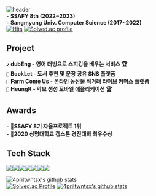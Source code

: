 ![header](https://capsule-render.vercel.app/api?type=waving&color=FFE082&text=Hi,&nbsp;There!&nbsp;🖐️&height=200&fontSize=50&fontColor=FFFFFF&width=100)
<br>**`-` SSAFY 8th (2022~2023)**  
**`-` Sangmyung Univ. Computer Science (2017~2022)**    
[![Hits](https://hits.seeyoufarm.com/api/count/incr/badge.svg?url=https%3A%2F%2Fgithub.com%2FLeeh9%2F&count_bg=%2379C83D&title_bg=%23555555&icon=&icon_color=%23E7E7E7&title=hits&edge_flat=false)](https://hits.seeyoufarm.com)
[![Solved.ac profile](http://mazassumnida.wtf/api/mini/generate_badge?boj=cjg05034)](https://solved.ac/cjg05034)
## Project
`💕` **dubEng - 영어 더빙으로 스피킹을 배우는 서비스 🏆**  
`📖` **BookLet - 도서 추천 및 문장 공유 SNS 플랫폼**  
`🥕` **Farm Come Us - 온라인 농산물 직거래 라이브 커머스 플랫폼**  
`🎼` **HeungR -  악보 생성 모바일 애플리케이션 🏆**  

## Awards
**`-` 🥇SSAFY 8기 자율프로젝트 1위**    
**`-` 🥈2020 상명대학교 캡스톤 경진대회 최우수상**    
## Tech Stack 
<img src="https://img.shields.io/badge/java-007396?style=for-the-badge&logo=java&logoColor=white"><img src="https://img.shields.io/badge/springboot-6DB33F?style=for-the-badge&logo=springboot&logoColor=white"><img src="https://img.shields.io/badge/python-3776AB?style=for-the-badge&logo=python&logoColor=white"><img src="https://img.shields.io/badge/fastapi-009688?style=for-the-badge&logo=fastapi&logoColor=white"><img src="https://img.shields.io/badge/mysql-4479A1?style=for-the-badge&logo=mysql&logoColor=white"><img src="https://img.shields.io/badge/redis-DC382D?style=for-the-badge&logo=redis&logoColor=white"><img src="https://img.shields.io/badge/Docker-2496ED?style=for-the-badge&logo=docker&logoColor=white">
</div>

![4priltwntsx's github stats](https://github-readme-stats.vercel.app/api?username=4priltwntsx&show_icons=true&theme=gruvbox)<br>
  [![Solved.ac Profile](http://mazassumnida.wtf/api/v2/generate_badge?boj=cjg05034)](https://solved.ac/cjg05034/) 
[![4priltwntsx's github stats](https://github-readme-stats.vercel.app/api/top-langs/?username=4priltwntsx&show_icons=true&hide_border=true&title_color=004386&icon_color=004386&layout=compact)](https://github.com/4priltwntsx)
